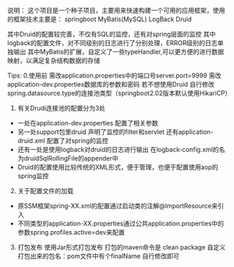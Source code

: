 说明：
这个项目是一个种子项目，主要用来快速构建一个可用的应用框架，使用的框架技术主要是：
springboot MyBatis(MySQL) LogBack Druid

其中Druid的配置较完善，不仅有SQL的监控，还有对spring层面的监控
其中logback的配置文件，对不同级别的日志进行了分别处理，ERROR级别的日志单独输出
其中MyBatis的扩展，自定义了一些typeHandler,可以更方便的进行数据映射，以满足复杂结构数据的存储




Tips:
0.使用前
需改application.properties中的端口号server.port=9999
需改application-dev.properties数据库的参数和密码
若不想使用Druid 自行修改spring.datasource.type的连接池类型（springboot2.02版本默认使用HikariCP）

1. 有关Drudi连接池的配置分为3处
- 一处在application-dev.properties 配置了相关参数
- 另一处support包里druid  声明了监控的filter和servlet 还有application-druid.xml 配置了对spring的监控
- 还有一处是使用logback对druid的日志进行输出 在logback-config.xml的名为druidSqlRollingFile的appender中
- Druid的配置使用比较传统的XML形式，便于管理，也便于配置使用aop的spring监控


2. 关于配置文件的加载
- 原SSM框架spring-XX.xml的配置通过启动类的注解@ImportResource来引入
- 不同类型的application-XX.properties通过公共application.properties中的参数spring.profiles.active=dev来配置

3. 打包发布
使用Jar形式打包发布
打包的maven命令是 clean package 
自定义打包出来的包名：pom文件中有个finalName 自行修改即可